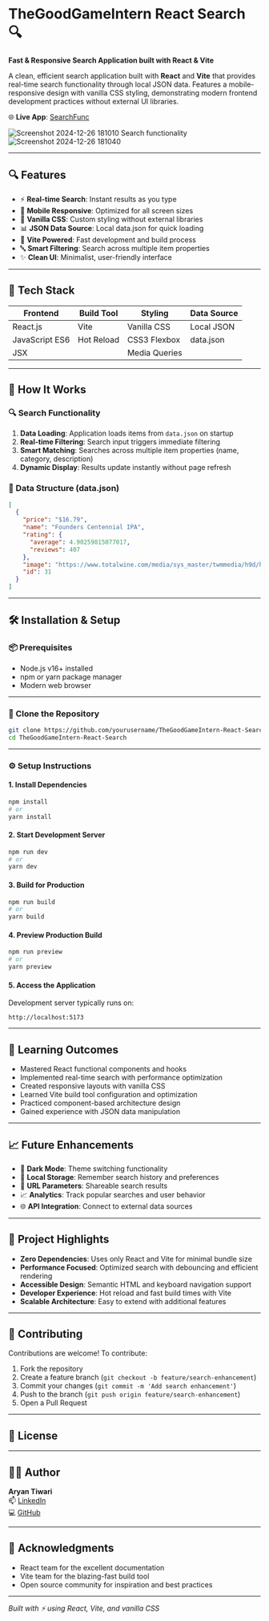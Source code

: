 # TheGoodGameIntern React Search 🔍
**Fast & Responsive Search Application built with React & Vite**

A clean, efficient search application built with **React** and **Vite** that provides real-time search functionality through local JSON data. Features a mobile-responsive design with vanilla CSS styling, demonstrating modern frontend development practices without external UI libraries.

🌐 **Live App**: [SearchFunc]()
<br/>

![Screenshot 2024-12-26 181010](https://github.com/user-attachments/assets/4e87a999-d555-4af7-b6ee-bd74a0274a1c)
Search functionality
![Screenshot 2024-12-26 181040](https://github.com/user-attachments/assets/0ad2591e-20aa-4088-81df-14f5d0eb0d15)

---

## 🔍 Features

- ⚡ **Real-time Search**: Instant results as you type
- 📱 **Mobile Responsive**: Optimized for all screen sizes
- 🎨 **Vanilla CSS**: Custom styling without external libraries
- 📊 **JSON Data Source**: Local data.json for quick loading
- 🚀 **Vite Powered**: Fast development and build process
- 🔤 **Smart Filtering**: Search across multiple item properties
- ✨ **Clean UI**: Minimalist, user-friendly interface

---

## 🧱 Tech Stack

| Frontend       | Build Tool    | Styling         | Data Source      |
|----------------|---------------|-----------------|------------------|
| React.js       | Vite          | Vanilla CSS     | Local JSON       |
| JavaScript ES6 | Hot Reload    | CSS3 Flexbox    | data.json        |
| JSX            |               | Media Queries   |                  |

---

## 🚀 How It Works

### 🔍 Search Functionality
1. **Data Loading**: Application loads items from `data.json` on startup
2. **Real-time Filtering**: Search input triggers immediate filtering
3. **Smart Matching**: Searches across multiple item properties (name, category, description)
4. **Dynamic Display**: Results update instantly without page refresh

### 📄 Data Structure (data.json)
```json
[
  {
    "price": "$16.79",
    "name": "Founders Centennial IPA",
    "rating": {
      "average": 4.90259815077017,
      "reviews": 407
    },
    "image": "https://www.totalwine.com/media/sys_master/twmmedia/h9d/h94/11167126519838.png",
    "id": 31
  }
]
```

---

## 🛠️ Installation & Setup

### 📦 Prerequisites
- Node.js v16+ installed
- npm or yarn package manager
- Modern web browser

---

### 🔌 Clone the Repository

```bash
git clone https://github.com/yourusername/TheGoodGameIntern-React-Search.git
cd TheGoodGameIntern-React-Search
```

---

### ⚙️ Setup Instructions

#### 1. Install Dependencies
```bash
npm install
# or
yarn install
```

#### 2. Start Development Server
```bash
npm run dev
# or
yarn dev
```

#### 3. Build for Production
```bash
npm run build
# or
yarn build
```

#### 4. Preview Production Build
```bash
npm run preview
# or
yarn preview
```

#### 5. Access the Application
Development server typically runs on:
```
http://localhost:5173
```
---

## 🧠 Learning Outcomes

- Mastered React functional components and hooks
- Implemented real-time search with performance optimization
- Created responsive layouts with vanilla CSS
- Learned Vite build tool configuration and optimization
- Practiced component-based architecture design
- Gained experience with JSON data manipulation

---

## 📈 Future Enhancements

- 🌙 **Dark Mode**: Theme switching functionality
- 💾 **Local Storage**: Remember search history and preferences
- 🔗 **URL Parameters**: Shareable search results
- 📈 **Analytics**: Track popular searches and user behavior
- 🌐 **API Integration**: Connect to external data sources

---

## 🎯 Project Highlights

- **Zero Dependencies**: Uses only React and Vite for minimal bundle size
- **Performance Focused**: Optimized search with debouncing and efficient rendering
- **Accessible Design**: Semantic HTML and keyboard navigation support
- **Developer Experience**: Hot reload and fast build times with Vite
- **Scalable Architecture**: Easy to extend with additional features

---

## 🤝 Contributing

Contributions are welcome! To contribute:

1. Fork the repository
2. Create a feature branch (`git checkout -b feature/search-enhancement`)
3. Commit your changes (`git commit -m 'Add search enhancement'`)
4. Push to the branch (`git push origin feature/search-enhancement`)
5. Open a Pull Request

---

## 📄 License



---

## 👨‍💻 Author

**Aryan Tiwari**  
📫 [LinkedIn](https://www.linkedin.com/in/aryan-tiwari-6844a9250)  
💻 [GitHub](https://github.com/TiwariAry)

---

## 🙏 Acknowledgments

- React team for the excellent documentation
- Vite team for the blazing-fast build tool
- Open source community for inspiration and best practices

---

*Built with ⚡ using React, Vite, and vanilla CSS*
